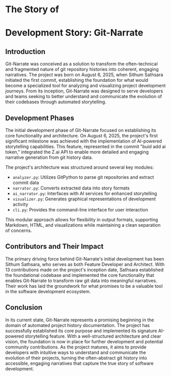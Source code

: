 # The Story of 

# Development Story: Git-Narrate

## Introduction

Git-Narrate was conceived as a solution to transform the often-technical and fragmented nature of git repository histories into coherent, engaging narratives. The project was born on August 6, 2025, when Sithum Sathsara initiated the first commit, establishing the foundation for what would become a specialized tool for analyzing and visualizing project development journeys. From its inception, Git-Narrate was designed to serve developers and teams seeking to better understand and communicate the evolution of their codebases through automated storytelling.

## Development Phases

The initial development phase of Git-Narrate focused on establishing its core functionality and architecture. On August 6, 2025, the project's first significant milestone was achieved with the implementation of AI-powered storytelling capabilities. This feature, represented in the commit "buid add ai token," integrated the Z.ai API to enable more detailed and engaging narrative generation from git history data.

The project's architecture was structured around several key modules:
- `analyzer.py`: Utilizes GitPython to parse git repositories and extract commit data
- `narrator.py`: Converts extracted data into story formats
- `ai_narrator.py`: Interfaces with AI services for enhanced storytelling
- `visualizer.py`: Generates graphical representations of development activity
- `cli.py`: Provides the command-line interface for user interaction

This modular approach allows for flexibility in output formats, supporting Markdown, HTML, and visualizations while maintaining a clean separation of concerns.

## Contributors and Their Impact

The primary driving force behind Git-Narrate's initial development has been Sithum Sathsara, who serves as both Feature Developer and Architect. With 13 contributions made on the project's inception date, Sathsara established the foundational codebase and implemented the core functionality that enables Git-Narrate to transform raw git data into meaningful narratives. Their work has laid the groundwork for what promises to be a valuable tool in the software development ecosystem.

## Conclusion

In its current state, Git-Narrate represents a promising beginning in the domain of automated project history documentation. The project has successfully established its core purpose and implemented its signature AI-powered storytelling feature. With a well-structured architecture and clear vision, the foundation is now in place for further development and potential community contributions. As the project matures, it aims to provide developers with intuitive ways to understand and communicate the evolution of their projects, turning the often-abstract git history into accessible, engaging narratives that capture the true story of software development.
